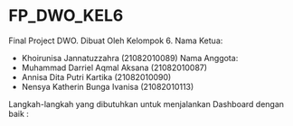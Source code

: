 # FP_DWO_KEL6
Final Project DWO. 
Dibuat Oleh Kelompok 6.
Nama Ketua:
- Khoirunisa Jannatuzzahra			(21082010089) 
Nama Anggota:
- Muhammad Darriel Aqmal Aksana		(21082010087) 
- Annisa Dita Putri Kartika 			(21082010090) 
- Nensya Katherin Bunga Ivanisa	 	(21082010113)

Langkah-langkah yang dibutuhkan untuk menjalankan Dashboard dengan baik :
